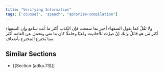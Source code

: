 ```yaml
---
title: "Verifying Information"
tags: ['counsel', 'speech', "aphorism-compilation"]
---
```


 ولا تَقُلْ كما يقول السفهاء أخبر بما سمعت فإن الكذب أكثر ما أنت سامع وإن السفهاء أكثر مَن هو قائلٌ وإنك إنْ صِرْتَ للأحاديث واعيًا وحاملًا كان ما تعي وتحمل عن العامة أكثر مما يَخترع المخترع بأضعاف

## Similar Sections
- [[Section (adka.73)]]
